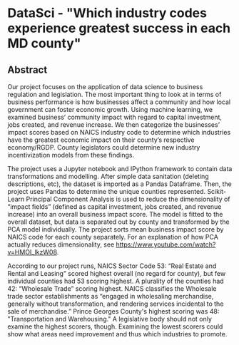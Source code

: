 # DataSci - "Which industry codes experience greatest success in each MD county"

## Abstract
Our project focuses on the application of data science to business regulation and legislation. The most important thing to look at in terms of business performance is how businesses affect a community and how local government can foster economic growth. Using machine learning, we examined business’ community impact with regard to capital investment, jobs created, and revenue increase. We then categorize the businesses’ impact scores based on NAICS industry code to determine which industries have the greatest economic impact on their county’s respective economy/RGDP. County legislators could determine new industry incentivization models from these findings.

The project uses a Jupyter notebook and IPython framework to contain data transformations and modelling. After simple data sanitation (deleting descriptions, etc), the dataset is imported as a Pandas Dataframe. Then, the project uses Pandas to determine the unique counties represented. Scikit-Learn Principal Component Analysis is used to reduce the dimensionality of “impact fields” (defined as capital investment, jobs created, and revenue increase) into an overall business impact score. The model is fitted to the overall dataset, but data is separated out by county and transformed by the PCA model individually. The project sorts mean business impact score by NAICS code for each county separately. For an explanation of how PCA actually reduces dimensionality, see https://www.youtube.com/watch?v=HMOI_lkzW08.

According to our project runs, NAICS Sector Code 53: “Real Estate and Rental and Leasing” scored highest overall (no regard for county), but few individual counties had 53 scoring highest. A plurality of the counties had 42: “Wholesale Trade” scoring highest. NAICS classifies the Wholesale trade sector establishments as “engaged in wholesaling merchandise, generally without transformation, and rendering services incidental to the sale of merchandise.”  Prince Georges County's highest scoring was 48: "Transportation and Warehousing." A legislative body should not only examine the highest scorers, though. Examining the lowest scorers could show what areas need improvement and thus which industries to promote.

